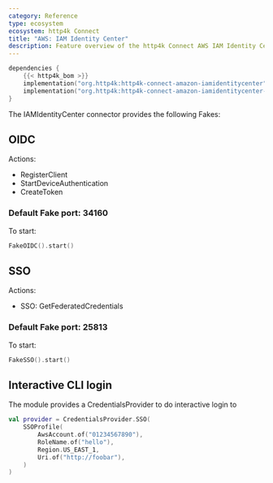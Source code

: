 ```yaml
---
category: Reference
type: ecosystem
ecosystem: http4k Connect
title: "AWS: IAM Identity Center"
description: Feature overview of the http4k Connect AWS IAM Identity Center modules
---
```


```kotlin
dependencies {
    {{< http4k_bom >}}
    implementation("org.http4k:http4k-connect-amazon-iamidentitycenter")
    implementation("org.http4k:http4k-connect-amazon-iamidentitycenter-fake")
}
```


The IAMIdentityCenter connector provides the following Fakes:

## OIDC

Actions:
* RegisterClient
* StartDeviceAuthentication
* CreateToken

### Default Fake port: 34160

To start:

```kotlin
FakeOIDC().start()
```

## SSO

Actions:
* SSO: GetFederatedCredentials

### Default Fake port: 25813

To start:

```kotlin
FakeSSO().start()
```

## Interactive CLI login

The module provides a CredentialsProvider to do interactive login to

```kotlin
val provider = CredentialsProvider.SSO(
    SSOProfile(
        AwsAccount.of("01234567890"),
        RoleName.of("hello"),
        Region.US_EAST_1,
        Uri.of("http://foobar"),
    )
)
```
